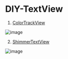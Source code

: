 # DIY-TextView

1. [ColorTrackView][ColorTrackView]

![image](https://github.com/VeiZhang/MyTextView/blob/master/images/ColorTrackView.gif)

2. [ShimmerTextView][ShimmerTextView]

![image](https://github.com/VeiZhang/MyTextView/blob/master/images/ShimmerTextView.gif)


[ColorTrackView]:https://github.com/VeiZhang/DIY-TextView/blob/master/ShimmerTextView/src/main/java/com/excellence/shimmer/Widget/ColorTrackView.java
[ShimmerTextView]:https://github.com/VeiZhang/DIY-TextView/blob/master/ShimmerTextView/src/main/java/com/excellence/shimmer/Widget/GradientTextView.java
